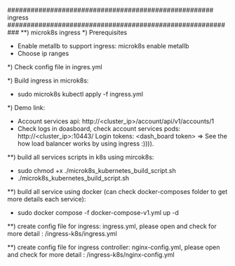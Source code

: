 #####################################################
ingress ###########################################################
**) microk8s ingress
*) Prerequisites

- Enable metallb to support ingress:  microk8s enable metallb
- Choose ip ranges

*) Check config file in ingres.yml

*) Build ingress in microk8s:

- sudo microk8s kubectl apply -f ingress.yml

*) Demo link:

- Account services api: http://<cluster_ip>/account/api/v1/accounts/1
- Check logs in doasboard, check account services pods:  http://<cluster_ip>:10443/
  Login tokens: <dash_board token>
  => See the how load balancer works by using ingress :)))).

**) build all services scripts in k8s using mircok8s:

- sudo chmod +x ./microk8s_kubernetes_build_script.sh
- ./microk8s_kubernetes_build_script.sh

**) build all service using docker (can check docker-composes folder to get more details each service):

- sudo docker compose -f docker-compose-v1.yml up -d

**) create config file for ingress: ingress.yml, please open and check for more detail : /ingress-k8s/ingress.yml

**) create config file for ingress controller: nginx-config.yml, please open and check for more detail :
/ingress-k8s/nginx-config.yml